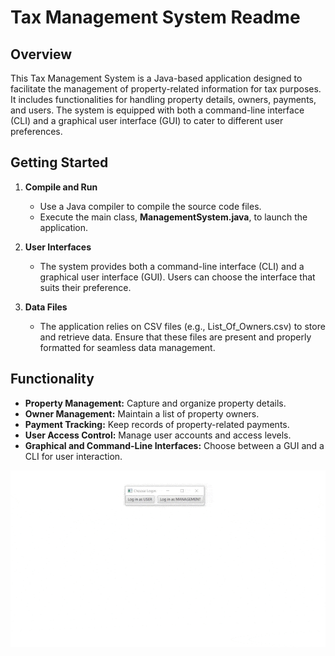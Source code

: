 # Tax Management System Readme

## Overview

This Tax Management System is a Java-based application designed to facilitate the management of property-related information for tax purposes. It includes functionalities for handling property details, owners, payments, and users. The system is equipped with both a command-line interface (CLI) and a graphical user interface (GUI) to cater to different user preferences.

## Getting Started

1. **Compile and Run**
   - Use a Java compiler to compile the source code files.
   - Execute the main class, **ManagementSystem.java**, to launch the application.

2. **User Interfaces**
   - The system provides both a command-line interface (CLI) and a graphical user interface (GUI). Users can choose the interface that suits their preference.

3. **Data Files**
   - The application relies on CSV files (e.g., List_Of_Owners.csv) to store and retrieve data. Ensure that these files are present and properly formatted for seamless data management.

## Functionality

- **Property Management:** Capture and organize property details.
- **Owner Management:** Maintain a list of property owners.
- **Payment Tracking:** Keep records of property-related payments.
- **User Access Control:** Manage user accounts and access levels.
- **Graphical and Command-Line Interfaces:** Choose between a GUI and a CLI for user interaction.

![Tax Management System gif](https://github.com/OliverNagy10/Tax_Management_System/blob/main/TMS.gif)

